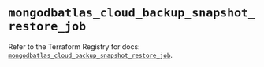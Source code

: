 # `mongodbatlas_cloud_backup_snapshot_restore_job`

Refer to the Terraform Registry for docs: [`mongodbatlas_cloud_backup_snapshot_restore_job`](https://registry.terraform.io/providers/mongodb/mongodbatlas/1.15.3/docs/resources/cloud_backup_snapshot_restore_job).
